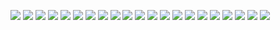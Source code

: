 ![](file1.png) 
![](file2.png) 
![](file3.png) 
![](file4.png) 
![](file5.png) 
![](file6.png) 
![](file7.png) 
![](file8.png) 
![](file9.png) 
![](file10.png) 
![](file11.png) 
![](file12.png) 
![](file13.png) 
![](file14.png) 
![](file15.png) 
![](file16.png) 
![](file17.png) 
![](file18.png) 
![](file19.png) 
![](file20.png) 
![](file21.png) 